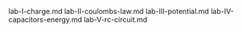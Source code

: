 lab-I-charge.md
lab-II-coulombs-law.md
lab-III-potential.md
lab-IV-capacitors-energy.md
lab-V-rc-circuit.md
